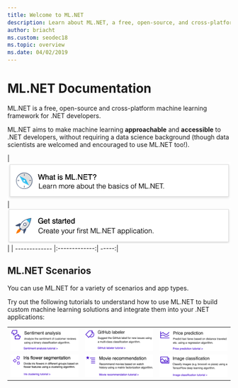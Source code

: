 ```yaml
---
title: Welcome to ML.NET
description: Learn about ML.NET, a free, open-source, and cross-platform machine learning framework that enables you to build custom AI solutions and integrate them into your .NET applications.
author: briacht
ms.custom: seodec18
ms.topic: overview
ms.date: 04/02/2019
---
```

# ML.NET Documentation

ML.NET is a free, open-source and cross-platform machine learning framework for .NET developers.
 
ML.NET aims to make machine learning **approachable** and **accessible** to .NET developers, without requiring a data science background (though data scientists are welcomed and encouraged to use ML.NET too!).

| [![what is ml.net](../images/what-is-mlnet.png)](./basic-concepts-model-training-in-mldotnet) | [![get started ml.net](../images/get-started-mlnet.png)](https://dotnet.microsoft.com/learn/machinelearning-ai/ml-dotnet-get-started-tutorial/intro) |
| ------------- |:-------------:| -----:|

## ML.NET Scenarios

You can use ML.NET for a variety of scenarios and app types.

Try out the following tutorials to understand how to use ML.NET to build custom machine learning solutions and integrate them into your .NET applications:

| | | |
| ------------- |:-------------:| -----:|
| [![sentiment analysis](../images/sentiment-analysis-198x66.png)](./tutorials/sentiment-analysis) | [![github labeler](../images/github-labeler-198x66.png)](./tutorials/github-issue-classification) | [![price prediction](../images/price-prediction-198x66.png)](./tutorials/taxi-fare) |
| [![iris flower segmentation](../images/iris-flower-segmentation-198x66.png)](./tutorials/iris-clustering) | [![movie recommendation](../images/movie-recommendation-198x66.png)](./tutorials/movie-recommendation) | [![image classification](../images/image-classification-198x66.png)](./tutorials/image-classification)  |
 